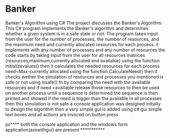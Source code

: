 # Banker
Banker's Algorithm using C#
The project discusses the Banker's Algorithm 
This C# program implements the Banker's algorithm and determines whether a given system is in a safe state or not. The program takes input from the user for the number of processes, the number of resources, and the maximum need and currently allocated resources for each process.
it implements with any number of processes and any number of resources 
the code starts by taking input from the user for all resources matrices {resources,maximum,currently allocated and available} using the function initializevalues()
then it calculates the needed resources for each process need=Max-currently allocated using the function CalculateNeed()
then it checks wether the simulation of resources and processes you mentioned is safe or not using issafe() fn by comparing the need with the available resources and if need =available release those resources to then be used on another process untill a sequence is determined the sequence is then printed and showed 
if the need is bigger than the available in all processes then this simulation is not safe
a console application was designed initially to design the algorithm
then a very simple gui is added using c# gui simple text boxes and all actions are invoced on button press

ps****  both the console application and the windows form application(asswithgui) are present ***********
